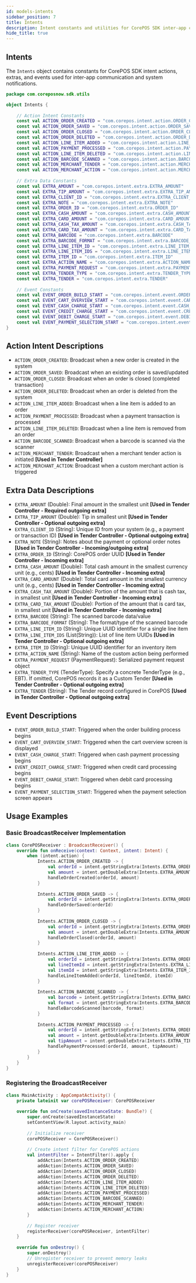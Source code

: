 ```yaml
---
id: models-intents
sidebar_position: 7
title: Intents
description: Intent constants and utilities for CorePOS SDK inter-app communication.
hide_title: true
---
```


## Intents

The `Intents` object contains constants for CorePOS SDK intent actions, extras, and events used for inter-app communication and system notifications.

```kotlin
package com.coreposnow.sdk.utils

object Intents {
    
    // Action Intent Constants
    const val ACTION_ORDER_CREATED = "com.corepos.intent.action.ORDER_CREATED"
    const val ACTION_ORDER_SAVED = "com.corepos.intent.action.ORDER_SAVED"
    const val ACTION_ORDER_CLOSED = "com.corepos.intent.action.ORDER_CLOSED"
    const val ACTION_ORDER_DELETED = "com.corepos.intent.action.ORDER_DELETED"
    const val ACTION_LINE_ITEM_ADDED = "com.corepos.intent.action.LINE_ITEM_ADDED"
    const val ACTION_PAYMENT_PROCESSED = "com.corepos.intent.action.PAYMENT_PROCESSED"
    const val ACTION_LINE_ITEM_DELETED = "com.corepos.intent.action.LINE_ITEM_DELETED"
    const val ACTION_BARCODE_SCANNED = "com.corepos.intent.action.BARCODE_SCANNED"
    const val ACTION_MERCHANT_TENDER = "com.corepos.intent.action.MERCHANT_TENDER"
    const val ACTION_MERCHANT_ACTION = "com.corepos.intent.action.MERCHANT_ACTION"
    
    // Extra Data Constants
    const val EXTRA_AMOUNT = "com.corepos.intent.extra.EXTRA_AMOUNT"
    const val EXTRA_TIP_AMOUNT = "com.corepos.intent.extra.EXTRA_TIP_AMOUNT"
    const val EXTRA_CLIENT_ID = "com.corepos.intent.extra.EXTRA_CLIENT_ID"
    const val EXTRA_NOTE = "com.corepos.intent.extra.EXTRA_NOTE"
    const val EXTRA_ORDER_ID = "com.corepos.intent.extra.ORDER_ID"
    const val EXTRA_CASH_AMOUNT = "com.corepos.intent.extra.CASH_AMOUNT"
    const val EXTRA_CARD_AMOUNT = "com.corepos.intent.extra.CARD_AMOUNT"
    const val EXTRA_CASH_TAX_AMOUNT = "com.corepos.intent.extra.CASH_TAX_AMOUNT"
    const val EXTRA_CARD_TAX_AMOUNT = "com.corepos.intent.extra.CARD_TAX_AMOUNT"
    const val EXTRA_BARCODE = "com.corepos.intent.extra.BARCODE"
    const val EXTRA_BARCODE_FORMAT = "com.corepos.intent.extra.BARCODE_FORMAT"
    const val EXTRA_LINE_ITEM_ID = "com.corepos.intent.extra.LINE_ITEM_ID"
    const val EXTRA_LINE_ITEM_IDS = "com.corepos.intent.extra.LINE_ITEM_IDS"
    const val EXTRA_ITEM_ID = "com.corepos.intent.extra.ITEM_ID"
    const val EXTRA_ACTION_NAME = "com.corepos.intent.extra.ACTION_NAME"
    const val EXTRA_PAYMENT_REQUEST = "com.corepos.intent.extra.PAYMENT_REQUEST"
    const val EXTRA_TENDER_TYPE = "com.corepos.intent.extra.TENDER_TYPE"
    const val EXTRA_TENDER = "com.corepos.intent.extra.TENDER"
    
    // Event Constants
    const val EVENT_ORDER_BUILD_START = "com.corepos.intent.event.ORDER_BUILD_START"
    const val EVENT_CART_OVERVIEW_START = "com.corepos.intent.event.CART_OVERVIEW_START"
    const val EVENT_CASH_CHARGE_START = "com.corepos.intent.event.CASH_CHARGE_START"
    const val EVENT_CREDIT_CHARGE_START = "com.corepos.intent.event.CREDIT_CHARGE_START"
    const val EVENT_DEBIT_CHARGE_START = "com.corepos.intent.event.DEBIT_CHARGE_START"
    const val EVENT_PAYMENT_SELECTION_START = "com.corepos.intent.event.PAYMENT_SELECTION_START"
}
```

## Action Intent Descriptions

- `ACTION_ORDER_CREATED`: Broadcast when a new order is created in the system
- `ACTION_ORDER_SAVED`: Broadcast when an existing order is saved/updated
- `ACTION_ORDER_CLOSED`: Broadcast when an order is closed (completed transaction)
- `ACTION_ORDER_DELETED`: Broadcast when an order is deleted from the system
- `ACTION_LINE_ITEM_ADDED`: Broadcast when a line item is added to an order
- `ACTION_PAYMENT_PROCESSED`: Broadcast when a payment transaction is processed
- `ACTION_LINE_ITEM_DELETED`: Broadcast when a line item is removed from an order
- `ACTION_BARCODE_SCANNED`: Broadcast when a barcode is scanned via the scanner
- `ACTION_MERCHANT_TENDER`: Broadcast when a merchant tender action is initiated **[Used in Tender Controller]**
- `ACTION_MERCHANT_ACTION`: Broadcast when a custom merchant action is triggered

## Extra Data Descriptions

- `EXTRA_AMOUNT` (Double): Final amount in the smallest unit **[Used in Tender Controller - Required outgoing extra]**
- `EXTRA_TIP_AMOUNT` (Double): Tip in smallest unit **[Used in Tender Controller - Optional outgoing extra]**
- `EXTRA_CLIENT_ID` (String): Unique ID from your system (e.g., a payment or transaction ID) **[Used in Tender Controller - Optional outgoing extra]**
- `EXTRA_NOTE` (String): Notes about the payment or optional order notes **[Used in Tender Controller - Incoming/outgoing extra]**
- `EXTRA_ORDER_ID` (String): CorePOS order UUID **[Used in Tender Controller - Incoming extra]**
- `EXTRA_CASH_AMOUNT` (Double): Total cash amount in the smallest currency unit (e.g., cents) **[Used in Tender Controller - Incoming extra]**
- `EXTRA_CARD_AMOUNT` (Double): Total card amount in the smallest currency unit (e.g., cents) **[Used in Tender Controller - Incoming extra]**
- `EXTRA_CASH_TAX_AMOUNT` (Double): Portion of the amount that is cash tax, in smallest unit **[Used in Tender Controller - Incoming extra]**
- `EXTRA_CARD_TAX_AMOUNT` (Double): Portion of the amount that is card tax, in smallest unit **[Used in Tender Controller - Incoming extra]**
- `EXTRA_BARCODE` (String): The scanned barcode data/value
- `EXTRA_BARCODE_FORMAT` (String): The format/type of the scanned barcode
- `EXTRA_LINE_ITEM_ID` (String): Unique UUID identifier for a single line item
- `EXTRA_LINE_ITEM_IDS` (List(String)): List of line item UUIDs **[Used in Tender Controller - Optional outgoing extra]**
- `EXTRA_ITEM_ID` (String): Unique UUID identifier for an inventory item
- `EXTRA_ACTION_NAME` (String): Name of the custom action being performed
- `EXTRA_PAYMENT_REQUEST` (PaymentRequest): Serialized payment request object
- `EXTRA_TENDER_TYPE` (TenderType): Specify a concrete TenderType (e.g., EBT). If omitted, CorePOS records it as a Custom Tender **[Used in Tender Controller - Optional outgoing extra]**
- `EXTRA_TENDER` (String): The Tender record configured in CorePOS **[Used in Tender Controller - Optional outgoing extra]**

## Event Descriptions

- `EVENT_ORDER_BUILD_START`: Triggered when the order building process begins
- `EVENT_CART_OVERVIEW_START`: Triggered when the cart overview screen is displayed
- `EVENT_CASH_CHARGE_START`: Triggered when cash payment processing begins
- `EVENT_CREDIT_CHARGE_START`: Triggered when credit card processing begins
- `EVENT_DEBIT_CHARGE_START`: Triggered when debit card processing begins
- `EVENT_PAYMENT_SELECTION_START`: Triggered when the payment selection screen appears

## Usage Examples

### Basic BroadcastReceiver Implementation

```kotlin
class CorePOSReceiver : BroadcastReceiver() {
    override fun onReceive(context: Context, intent: Intent) {
        when (intent.action) {
            Intents.ACTION_ORDER_CREATED -> {
                val orderId = intent.getStringExtra(Intents.EXTRA_ORDER_ID)
                val amount = intent.getDoubleExtra(Intents.EXTRA_AMOUNT, 0.0)
                handleOrderCreated(orderId, amount)
            }
            
            Intents.ACTION_ORDER_SAVED -> {
                val orderId = intent.getStringExtra(Intents.EXTRA_ORDER_ID)
                handleOrderSaved(orderId)
            }
            
            Intents.ACTION_ORDER_CLOSED -> {
                val orderId = intent.getStringExtra(Intents.EXTRA_ORDER_ID)
                val amount = intent.getDoubleExtra(Intents.EXTRA_AMOUNT, 0.0)
                handleOrderClosed(orderId, amount)
            }
            
            Intents.ACTION_LINE_ITEM_ADDED -> {
                val orderId = intent.getStringExtra(Intents.EXTRA_ORDER_ID)
                val lineItemId = intent.getStringExtra(Intents.EXTRA_LINE_ITEM_ID)
                val itemId = intent.getStringExtra(Intents.EXTRA_ITEM_ID)
                handleLineItemAdded(orderId, lineItemId, itemId)
            }
            
            Intents.ACTION_BARCODE_SCANNED -> {
                val barcode = intent.getStringExtra(Intents.EXTRA_BARCODE)
                val format = intent.getStringExtra(Intents.EXTRA_BARCODE_FORMAT)
                handleBarcodeScanned(barcode, format)
            }
            
            Intents.ACTION_PAYMENT_PROCESSED -> {
                val orderId = intent.getStringExtra(Intents.EXTRA_ORDER_ID)
                val amount = intent.getDoubleExtra(Intents.EXTRA_AMOUNT, 0.0)
                val tipAmount = intent.getDoubleExtra(Intents.EXTRA_TIP_AMOUNT, 0.0)
                handlePaymentProcessed(orderId, amount, tipAmount)
            }
        }
    }
}
```

### Registering the BroadcastReceiver

```kotlin
class MainActivity : AppCompatActivity() {
    private lateinit var corePOSReceiver: CorePOSReceiver
    
    override fun onCreate(savedInstanceState: Bundle?) {
        super.onCreate(savedInstanceState)
        setContentView(R.layout.activity_main)
        
        // Initialize receiver
        corePOSReceiver = CorePOSReceiver()
        
        // Create intent filter for CorePOS actions
        val intentFilter = IntentFilter().apply {
            addAction(Intents.ACTION_ORDER_CREATED)
            addAction(Intents.ACTION_ORDER_SAVED)
            addAction(Intents.ACTION_ORDER_CLOSED)
            addAction(Intents.ACTION_ORDER_DELETED)
            addAction(Intents.ACTION_LINE_ITEM_ADDED)
            addAction(Intents.ACTION_LINE_ITEM_DELETED)
            addAction(Intents.ACTION_PAYMENT_PROCESSED)
            addAction(Intents.ACTION_BARCODE_SCANNED)
            addAction(Intents.ACTION_MERCHANT_TENDER)
            addAction(Intents.ACTION_MERCHANT_ACTION)
        }
        
        // Register receiver
        registerReceiver(corePOSReceiver, intentFilter)
    }
    
    override fun onDestroy() {
        super.onDestroy()
        // Unregister receiver to prevent memory leaks
        unregisterReceiver(corePOSReceiver)
    }
}
```